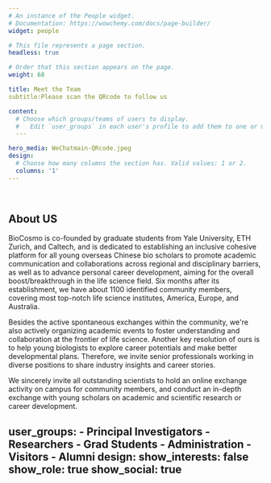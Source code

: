 ```yaml
---
# An instance of the People widget.
# Documentation: https://wowchemy.com/docs/page-builder/
widget: people

# This file represents a page section.
headless: true

# Order that this section appears on the page.
weight: 68

title: Meet the Team
subtitle:Please scan the QRcode to follow us

content:
  # Choose which groups/teams of users to display.
  #   Edit `user_groups` in each user's profile to add them to one or more of these groups.
  ---

hero_media: WeChatmain-QRcode.jpeg
design:
  # Choose how many columns the section has. Valid values: 1 or 2.
  columns: '1'
---
```


<br>

## About US

BioCosmo is co-founded by graduate students from Yale University, ETH Zurich, and Caltech, and is dedicated to establishing an inclusive cohesive platform for all young overseas Chinese bio scholars to promote academic communication and collaborations across regional and disciplinary barriers, as well as to advance personal career development, aiming for the overall boost/breakthrough in the life science field. Six months after its establishment, we have about 1100 identified community members, covering most top-notch life science institutes, America,  Europe, and Australia.

Besides the active spontaneous exchanges within the community, we're also actively organizing academic events to foster understanding and collaboration at the frontier of life science. Another key resolution of ours is to help young biologists to explore career potentials and make better developmental plans. Therefore, we invite senior professionals working in diverse positions to share industry insights and career stories. 

We sincerely invite all outstanding scientists to hold an online exchange activity on campus for community members, and conduct an in-depth exchange with young scholars on academic and scientific research or career development.

  user_groups:
    - Principal Investigators
    - Researchers
    - Grad Students
    - Administration
    - Visitors
    - Alumni
design:
  show_interests: false
  show_role: true
  show_social: true
---
